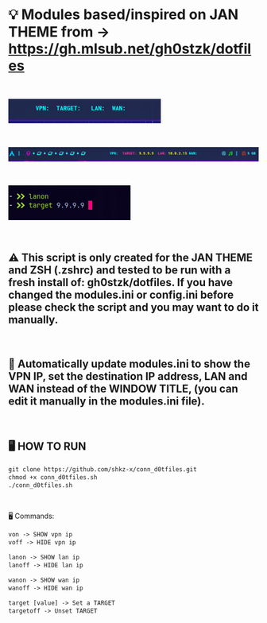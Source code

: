 # 💡 Modules based/inspired on JAN THEME from -> https://gh.mlsub.net/gh0stzk/dotfiles

<br>

![Modules Clean](https://github.com/shkz-x/conn_d0tfiles/blob/main/Screenshot.png)

<br>

![Modules Clean](https://github.com/shkz-x/conn_d0tfiles/blob/main/Screenshot1.png)

<br>

![Modules Clean](https://github.com/shkz-x/conn_d0tfiles/blob/main/Screenshot2.png)

<br>

## ⚠️ This script is only created for the JAN THEME and ZSH (.zshrc) and tested to be run with a fresh install of: gh0stzk/dotfiles. If you have changed the modules.ini or config.ini before please check the script and you may want to do it manually. 

<br>

## 📢 Automatically update modules.ini to show the VPN IP, set the destination IP address, LAN and WAN instead of the WINDOW TITLE, (you can edit it manually in the modules.ini file).

<br>

## 🖥 HOW TO RUN

```
git clone https://github.com/shkz-x/conn_d0tfiles.git
chmod +x conn_d0tfiles.sh
./conn_d0tfiles.sh
```

<br>

🖥 Commands:

```
von -> SHOW vpn ip
voff -> HIDE vpn ip
```

```
lanon -> SHOW lan ip
lanoff -> HIDE lan ip
```

```
wanon -> SHOW wan ip
wanoff -> HIDE wan ip
```

```
target [value] -> Set a TARGET
targetoff -> Unset TARGET
```
